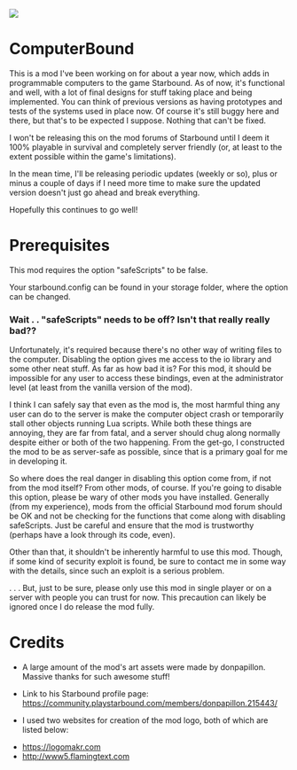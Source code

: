 ![](/_cbimage?raw=true)

# ComputerBound
This is a mod I've been working on for about a year now, which adds in programmable computers to the game Starbound.
As of now, it's functional and well, with a lot of final designs for stuff taking place and being implemented.
You can think of previous versions as having prototypes and tests of the systems used in place now.
Of course it's still buggy here and there, but that's to be expected I suppose. Nothing that can't be fixed.

I won't be releasing this on the mod forums of Starbound until I deem it 100% playable in survival and completely
server friendly (or, at least to the extent possible within the game's limitations).

In the mean time, I'll be releasing periodic updates (weekly or so), plus or minus a couple of days if I need more time
to make sure the updated version doesn't just go ahead and break everything.

Hopefully this continues to go well!

# Prerequisites

This mod requires the option "safeScripts" to be false.

Your starbound.config can be found in your storage folder, where the option can be changed.

### Wait . . "safeScripts" needs to be off? Isn't that really really bad??

Unfortunately, it's required because there's no other way of writing files to the computer. Disabling the option gives
me access to the io library and some other neat stuff. As far as how bad it is? For this mod, it should be impossible
for any user to access these bindings, even at the administrator level (at least from the vanilla version of the mod).

I think I can safely say that even as the mod is, the most harmful thing any user can do to the server is make the computer
object crash or temporarily stall other objects running Lua scripts. While both these things are annoying, they are far from
fatal, and a server should chug along normally despite either or both of the two happening. From the get-go, I constructed
the mod to be as server-safe as possible, since that is a primary goal for me in developing it.

So where does the real danger in disabling this option come from, if not from the mod itself? From other mods, of course.
If you're going to disable this option, please be wary of other mods you have installed. Generally (from my experience),
mods from the official Starbound mod forum should be OK and not be checking for the functions that come along with disabling
safeScripts. Just be careful and ensure that the mod is trustworthy (perhaps have a look through its code, even).

Other than that, it shouldn't be inherently harmful to use this mod. Though, if some kind of security exploit is found, be
sure to contact me in some way with the details, since such an exploit is a serious problem.

. . . But, just to be sure, please only use this mod in single player or on a server with people you can trust for now.
This precaution can likely be ignored once I do release the mod fully.

# Credits

* A large amount of the mod's art assets were made by donpapillon. Massive thanks for such awesome stuff!
- Link to his Starbound profile page: https://community.playstarbound.com/members/donpapillon.215443/

* I used two websites for creation of the mod logo, both of which are listed below:
- https://logomakr.com
- http://www5.flamingtext.com